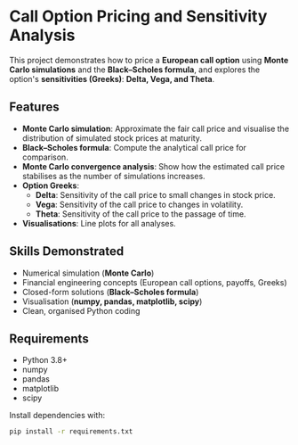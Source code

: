 # Call Option Pricing and Sensitivity Analysis

This project demonstrates how to price a **European call option** using **Monte Carlo simulations** and the **Black–Scholes formula**, and explores the option's **sensitivities (Greeks)**: **Delta, Vega, and Theta**.

## Features

- **Monte Carlo simulation**: Approximate the fair call price and visualise the distribution of simulated stock prices at maturity.
- **Black–Scholes formula**: Compute the analytical call price for comparison.
- **Monte Carlo convergence analysis**: Show how the estimated call price stabilises as the number of simulations increases.
- **Option Greeks**:
  - **Delta**: Sensitivity of the call price to small changes in stock price.
  - **Vega**: Sensitivity of the call price to changes in volatility.
  - **Theta**: Sensitivity of the call price to the passage of time.
- **Visualisations**: Line plots for all analyses.

## Skills Demonstrated

- Numerical simulation (**Monte Carlo**)  
- Financial engineering concepts (European call options, payoffs, Greeks)  
- Closed-form solutions (**Black–Scholes formula**)  
- Visualisation (**numpy, pandas, matplotlib, scipy**)  
- Clean, organised Python coding

## Requirements

- Python 3.8+  
- numpy  
- pandas  
- matplotlib  
- scipy  

Install dependencies with:  
```bash
pip install -r requirements.txt

